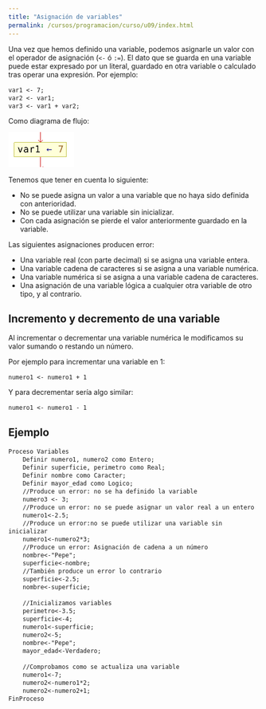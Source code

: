 ```yaml
---
title: "Asignación de variables"
permalink: /cursos/programacion/curso/u09/index.html
---
```


Una vez que hemos definido una variable, podemos asignarle un valor con el operador de asignación (`<-` ó `:=`). El dato que se guarda en una variable puede estar expresado por un literal, guardado en otra variable o calculado tras operar una expresión. Por ejemplo:

	var1 <- 7;
	var2 <- var1;
	var3 <- var1 + var2;

Como diagrama de flujo:

![asignacion](img/asignacion.png)

Tenemos que tener en cuenta lo siguiente:

* No se puede asigna un valor a una variable que no haya sido definida con anterioridad.
* No se puede utilizar una variable sin inicializar.
* Con cada asignación se pierde el valor anteriormente guardado en la variable.

Las siguientes asignaciones producen error:

* Una variable real (con parte decimal) si se asigna una variable entera.
* Una variable cadena de caracteres si se asigna a una variable numérica.
* Una variable numérica si se asigna a una variable cadena de caracteres.
* Una asignación de una variable lógica a cualquier otra variable de otro tipo, y al contrario.

## Incremento y decremento de una variable

Al incrementar o decrementar una variable numérica le modificamos su valor sumando o restando un número.

Por ejemplo para incrementar una variable en 1:

	numero1 <- numero1 + 1

Y para decrementar sería algo similar:

	numero1 <- numero1 - 1

## Ejemplo

	Proceso Variables
		Definir numero1, numero2 como Entero;
		Definir superficie, perimetro como Real;
		Definir nombre como Caracter;
		Definir mayor_edad como Logico;	
		//Produce un error: no se ha definido la variable
		numero3 <- 3;
		//Produce un error: no se puede asignar un valor real a un entero
		numero1<-2.5;
		//Produce un error:no se puede utilizar una variable sin inicializar
		numero1<-numero2*3;
		//Produce un error: Asignación de cadena a un número
		nombre<-"Pepe";
		superficie<-nombre;
		//También produce un error lo contrario
		superficie<-2.5;
		nombre<-superficie;
		
		//Inicializamos variables
		perimetro<-3.5;
		superficie<-4;
		numero1<-superficie;
		numero2<-5;
		nombre<-"Pepe";
		mayor_edad<-Verdadero;
		
		//Comprobamos como se actualiza una variable
		numero1<-7;
		numero2<-numero1*2;
		numero2<-numero2+1;
	FinProceso
